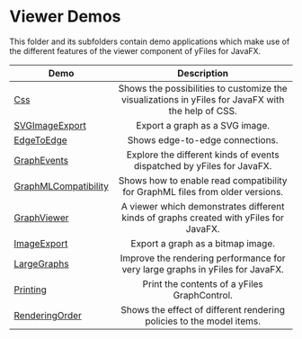 
# Viewer Demos
  

 This folder and its subfolders contain demo applications which make use of the different features of the viewer component of yFiles for JavaFX.   

| Demo | Description |
|------|:-----------:|
|[Css](../../src/viewer/css/README.md)| Shows the possibilities to customize the visualizations in yFiles for JavaFX with the help of CSS. |
|[SVGImageExport](../../src-svg/viewer/svgimageexport/README.md)| Export a graph as a SVG image. |
|[EdgeToEdge](../../src/viewer/edgetoedge/README.md)| Shows edge-to-edge connections. |
|[GraphEvents](../../src/viewer/events/README.md)| Explore the different kinds of events dispatched by yFiles for JavaFX. |
|[GraphMLCompatibility](../../src/viewer/graphmlcompatibility/README.md)| Shows how to enable read compatibility for GraphML files from older versions. |
|[GraphViewer](../../src/viewer/graphviewer/README.md)| A viewer which demonstrates different kinds of graphs created with yFiles for JavaFX. |
|[ImageExport](../../src/viewer/imageexport/README.md)| Export a graph as a bitmap image. |
|[LargeGraphs](../../src/viewer/largegraphs/README.md)| Improve the rendering performance for very large graphs in yFiles for JavaFX. |
|[Printing](../../src/viewer/printing/README.md)| Print the contents of a yFiles GraphControl. |
|[RenderingOrder](../../src/viewer/renderingorder/README.md)| Shows the effect of different rendering policies to the model items. |
